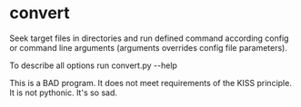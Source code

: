 convert
=======
Seek target files in directories and run defined command according config or
command line arguments (arguments overrides config file parameters).

To describe all options run convert.py --help

This is a BAD program. It does not meet requirements of the KISS principle.
It is not pythonic. It's so sad.
